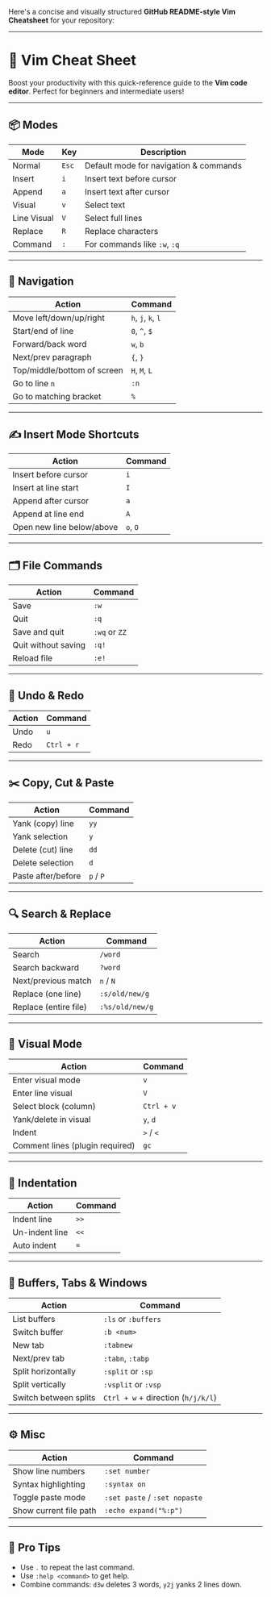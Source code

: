 Here's a concise and visually structured **GitHub README-style Vim Cheatsheet** for your repository:

---

# 🧠 Vim Cheat Sheet

Boost your productivity with this quick-reference guide to the **Vim code editor**. Perfect for beginners and intermediate users!

---

## 📦 Modes

| Mode        | Key   | Description                            |
| ----------- | ----- | -------------------------------------- |
| Normal      | `Esc` | Default mode for navigation & commands |
| Insert      | `i`   | Insert text before cursor              |
| Append      | `a`   | Insert text after cursor               |
| Visual      | `v`   | Select text                            |
| Line Visual | `V`   | Select full lines                      |
| Replace     | `R`   | Replace characters                     |
| Command     | `:`   | For commands like `:w`, `:q`           |

---

## 🧭 Navigation

| Action                      | Command            |
| --------------------------- | ------------------ |
| Move left/down/up/right     | `h`, `j`, `k`, `l` |
| Start/end of line           | `0`, `^`, `$`      |
| Forward/back word           | `w`, `b`           |
| Next/prev paragraph         | `{`, `}`           |
| Top/middle/bottom of screen | `H`, `M`, `L`      |
| Go to line `n`              | `:n`               |
| Go to matching bracket      | `%`                |

---

## ✍️ Insert Mode Shortcuts

| Action                    | Command  |
| ------------------------- | -------- |
| Insert before cursor      | `i`      |
| Insert at line start      | `I`      |
| Append after cursor       | `a`      |
| Append at line end        | `A`      |
| Open new line below/above | `o`, `O` |

---

## 🗂 File Commands

| Action              | Command       |
| ------------------- | ------------- |
| Save                | `:w`          |
| Quit                | `:q`          |
| Save and quit       | `:wq` or `ZZ` |
| Quit without saving | `:q!`         |
| Reload file         | `:e!`         |

---

## 🔁 Undo & Redo

| Action | Command    |
| ------ | ---------- |
| Undo   | `u`        |
| Redo   | `Ctrl + r` |

---

## ✂️ Copy, Cut & Paste

| Action             | Command   |
| ------------------ | --------- |
| Yank (copy) line   | `yy`      |
| Yank selection     | `y`       |
| Delete (cut) line  | `dd`      |
| Delete selection   | `d`       |
| Paste after/before | `p` / `P` |

---

## 🔍 Search & Replace

| Action                | Command         |
| --------------------- | --------------- |
| Search                | `/word`         |
| Search backward       | `?word`         |
| Next/previous match   | `n` / `N`       |
| Replace (one line)    | `:s/old/new/g`  |
| Replace (entire file) | `:%s/old/new/g` |

---

## 📐 Visual Mode

| Action                          | Command    |
| ------------------------------- | ---------- |
| Enter visual mode               | `v`        |
| Enter line visual               | `V`        |
| Select block (column)           | `Ctrl + v` |
| Yank/delete in visual           | `y`, `d`   |
| Indent                          | `>` / `<`  |
| Comment lines (plugin required) | `gc`       |

---

## 🧱 Indentation

| Action         | Command |
| -------------- | ------- |
| Indent line    | `>>`    |
| Un-indent line | `<<`    |
| Auto indent    | `=`     |

---

## 📑 Buffers, Tabs & Windows

| Action                | Command                            |
| --------------------- | ---------------------------------- |
| List buffers          | `:ls` or `:buffers`                |
| Switch buffer         | `:b <num>`                         |
| New tab               | `:tabnew`                          |
| Next/prev tab         | `:tabn`, `:tabp`                   |
| Split horizontally    | `:split` or `:sp`                  |
| Split vertically      | `:vsplit` or `:vsp`                |
| Switch between splits | `Ctrl + w` + direction (`h/j/k/l`) |

---

## ⚙️ Misc

| Action                 | Command                       |
| ---------------------- | ----------------------------- |
| Show line numbers      | `:set number`                 |
| Syntax highlighting    | `:syntax on`                  |
| Toggle paste mode      | `:set paste` / `:set nopaste` |
| Show current file path | `:echo expand("%:p")`         |

---

## 📌 Pro Tips

* Use `.` to repeat the last command.
* Use `:help <command>` to get help.
* Combine commands: `d3w` deletes 3 words, `y2j` yanks 2 lines down.


